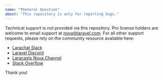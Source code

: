 ```yaml
---
name: "❓General Question"
about: "This repository is only for reporting bugs."
---
```


Technical support is not provided via this repository. Pro license holders are welcome to email support at nova@laravel.com. For all other support requests, please rely on the community resource available here:

- [Larachat Slack](https://larachat.co)
- [Laravel Discord](https://discord.gg/FDzEUYP)
- [Laracasts Nova Channel](https://laracasts.com/discuss/channels/nova)
- [Stack Overflow](http://stackoverflow.com/questions/tagged/laravel-nova)

Thank you!
